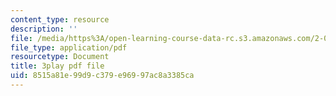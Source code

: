 ```yaml
---
content_type: resource
description: ''
file: /media/https%3A/open-learning-course-data-rc.s3.amazonaws.com/2-003sc-engineering-dynamics-fall-2011/8515a81e99d9c379e96997ac8a3385ca_ZNVvYg1FOPk.pdf
file_type: application/pdf
resourcetype: Document
title: 3play pdf file
uid: 8515a81e-99d9-c379-e969-97ac8a3385ca
---
```

